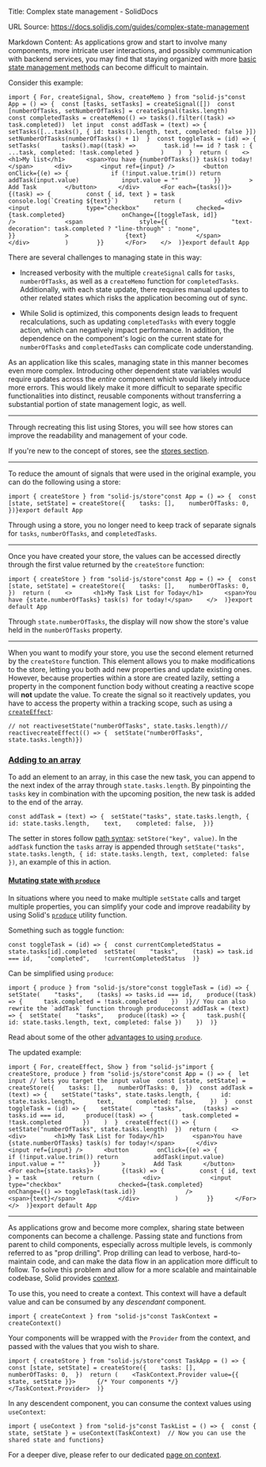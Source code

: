 Title: Complex state management - SolidDocs

URL Source: https://docs.solidjs.com/guides/complex-state-management

Markdown Content:
As applications grow and start to involve many components, more intricate user interactions, and possibly communication with backend services, you may find that staying organized with more [basic state management methods](https://docs.solidjs.com/guides/state-management) can become difficult to maintain.

Consider this example:

```
import { For, createSignal, Show, createMemo } from "solid-js"const App = () => {  const [tasks, setTasks] = createSignal([])  const [numberOfTasks, setNumberOfTasks] = createSignal(tasks.length)        const completedTasks = createMemo(() => tasks().filter((task) => task.completed))  let input  const addTask = (text) => {    setTasks([...tasks(), { id: tasks().length, text, completed: false }])    setNumberOfTasks(numberOfTasks() + 1)  }  const toggleTask = (id) => {    setTasks(      tasks().map((task) =>        task.id !== id ? task : { ...task, completed: !task.completed }      )    )  }  return (    <>      <h1>My list</h1>      <span>You have {numberOfTasks()} task(s) today!</span>      <div>        <input ref={input} />        <button          onClick={(e) => {            if (!input.value.trim()) return            addTask(input.value)            input.value = ""          }}        >          Add Task        </button>      </div>      <For each={tasks()}>        {(task) => {          const { id, text } = task          console.log(`Creating ${text}`)          return (            <div>              <input                type="checkbox"                checked={task.completed}                onChange={[toggleTask, id]}              />              <span                style={{                  "text-decoration": task.completed ? "line-through" : "none",                }}              >                {text}              </span>            </div>          )        }}      </For>    </>  )}export default App
```

There are several challenges to managing state in this way:

*   Increased verbosity with the multiple `createSignal` calls for `tasks`, `numberOfTasks`, as well as a `createMemo` function for `completedTasks`. Additionally, with each state update, there requires manual updates to other related states which risks the application becoming out of sync.
    
*   While Solid is optimized, this components design leads to frequent recalculations, such as updating `completedTasks` with every toggle action, which can negatively impact performance. In addition, the dependence on the component's logic on the current state for `numberOfTasks` and `completedTasks` can complicate code understanding.
    

As an application like this scales, managing state in this manner becomes even more complex. Introducing other dependent state variables would require updates across the _entire_ component which would likely introduce more errors. This would likely make it more difficult to separate specific functionalities into distinct, reusable components without transferring a substantial portion of state management logic, as well.

* * *

Through recreating this list using Stores, you will see how stores can improve the readability and management of your code.

If you're new to the concept of stores, see the [stores section](https://docs.solidjs.com/concepts/stores).

* * *

To reduce the amount of signals that were used in the original example, you can do the following using a store:

```
import { createStore } from "solid-js/store"const App = () => {  const [state, setState] = createStore({    tasks: [],    numberOfTasks: 0,  })}export default App
```

Through using a store, you no longer need to keep track of separate signals for `tasks`, `numberOfTasks`, and `completedTasks`.

* * *

Once you have created your store, the values can be accessed directly through the first value returned by the `createStore` function:

```
import { createStore } from "solid-js/store"const App = () => {  const [state, setState] = createStore({    tasks: [],    numberOfTasks: 0,  })  return (    <>      <h1>My Task List for Today</h1>      <span>You have {state.numberOfTasks} task(s) for today!</span>    </>  )}export default App
```

Through `state.numberOfTasks`, the display will now show the store's value held in the `numberOfTasks` property.

* * *

When you want to modify your store, you use the second element returned by the `createStore` function. This element allows you to make modifications to the store, letting you both add new properties and update existing ones. However, because properties within a store are created lazily, setting a property in the component function body without creating a reactive scope will **not** update the value. To create the signal so it reactively updates, you have to access the property within a tracking scope, such as using a [`createEffect`](https://docs.solidjs.com/reference/basic-reactivity/create-effect):

```
// not reactivesetState("numberOfTasks", state.tasks.length)// reactivecreateEffect(() => {  setState("numberOfTasks", state.tasks.length)})
```

### [Adding to an array](https://docs.solidjs.com/guides/complex-state-management#adding-to-an-array)

To add an element to an array, in this case the new task, you can append to the next index of the array through `state.tasks.length`. By pinpointing the `tasks` key in combination with the upcoming position, the new task is added to the end of the array.

```
const addTask = (text) => {  setState("tasks", state.tasks.length, {    id: state.tasks.length,    text,    completed: false,  })}
```

The setter in stores follow [path syntax](https://docs.solidjs.com/concepts/stores#path-syntax-flexibility): `setStore("key", value)`. In the `addTask` function the `tasks` array is appended through `setState("tasks", state.tasks.length, { id: state.tasks.length, text, completed: false })`, an example of this in action.

#### [Mutating state with `produce`](https://docs.solidjs.com/guides/complex-state-management#mutating-state-with-produce)

In situations where you need to make multiple `setState` calls and target multiple properties, you can simplify your code and improve readability by using Solid's [`produce`](https://docs.solidjs.com/concepts/stores#store-updates-with-produce) utility function.

Something such as toggle function:

```
const toggleTask = (id) => {  const currentCompletedStatus = state.tasks[id].completed  setState(    "tasks",    (task) => task.id === id,    "completed",    !currentCompletedStatus  )}
```

Can be simplified using `produce`:

```
import { produce } from "solid-js/store"const toggleTask = (id) => {  setState(    "tasks",    (tasks) => tasks.id === id,    produce((task) => {      task.completed = !task.completed    })  )}// You can also rewrite the `addTask` function through produceconst addTask = (text) => {  setState(    "tasks",    produce((task) => {      task.push({ id: state.tasks.length, text, completed: false })    })  )}
```

Read about some of the other [advantages to using `produce`](https://docs.solidjs.com/concepts/stores#store-updates-with-produce).

The updated example:

```
import { For, createEffect, Show } from "solid-js"import { createStore, produce } from "solid-js/store"const App = () => {  let input // lets you target the input value  const [state, setState] = createStore({    tasks: [],    numberOfTasks: 0,  })  const addTask = (text) => {    setState("tasks", state.tasks.length, {      id: state.tasks.length,      text,      completed: false,    })  }  const toggleTask = (id) => {    setState(      "tasks",      (tasks) => tasks.id === id,      produce((task) => {        task.completed = !task.completed      })    )  }  createEffect(() => {    setState("numberOfTasks", state.tasks.length)  })  return (    <>      <div>        <h1>My Task List for Today</h1>        <span>You have {state.numberOfTasks} task(s) for today!</span>      </div>      <input ref={input} />      <button        onClick={(e) => {          if (!input.value.trim()) return          addTask(input.value)          input.value = ""        }}      >        Add Task      </button>      <For each={state.tasks}>        {(task) => {          const { id, text } = task          return (            <div>              <input                type="checkbox"                checked={task.completed}                onChange={() => toggleTask(task.id)}              />              <span>{text}</span>            </div>          )        }}      </For>    </>  )}export default App
```

* * *

As applications grow and become more complex, sharing state between components can become a challenge. Passing state and functions from parent to child components, especially across multiple levels, is commonly referred to as "prop drilling". Prop drilling can lead to verbose, hard-to-maintain code, and can make the data flow in an application more difficult to follow. To solve this problem and allow for a more scalable and maintainable codebase, Solid provides [context](https://docs.solidjs.com/concepts/context).

To use this, you need to create a context. This context will have a default value and can be consumed by any _descendant_ component.

```
import { createContext } from "solid-js"const TaskContext = createContext()
```

Your components will be wrapped with the `Provider` from the context, and passed with the values that you wish to share.

```
import { createStore } from "solid-js/store"const TaskApp = () => {  const [state, setState] = createStore({    tasks: [],    numberOfTasks: 0,  })  return (    <TaskContext.Provider value={{ state, setState }}>      {/* Your components */}    </TaskContext.Provider>  )}
```

In any descendent component, you can consume the context values using `useContext`:

```
import { useContext } from "solid-js"const TaskList = () => {  const { state, setState } = useContext(TaskContext)  // Now you can use the shared state and functions}
```

For a deeper dive, please refer to our dedicated [page on context](https://docs.solidjs.com/concepts/context).
